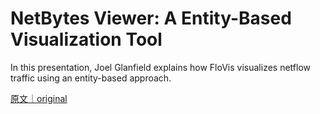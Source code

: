 
# NetBytes Viewer: A Entity-Based Visualization Tool

In this presentation, Joel Glanfield explains how FloVis visualizes netflow traffic using an entity-based approach.

[原文｜original](https://insights.sei.cmu.edu/library/netbytes-viewer-a-entity-based-visualization-tool/)
        